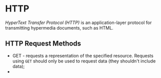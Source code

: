 # HTTP
*HyperText Transfer Protocol (HTTP)* is an application-layer protocol for transmitting hypermedia documents, such as HTML.

## HTTP Request Methods

* GET - requests a representation of the specified resource. Requests using `GET` should only be used to request data (they shouldn't include data);
* 